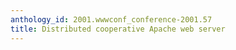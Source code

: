 ```yaml
---
anthology_id: 2001.wwwconf_conference-2001.57
title: Distributed cooperative Apache web server
---
```

